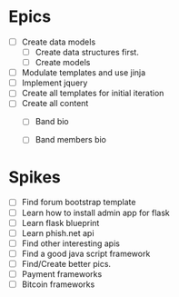 # Epics
- [ ] Create data models
    - [ ] Create data structures first.
    - [ ] Create models
- [ ] Modulate templates and use jinja
- [ ] Implement jquery
- [ ] Create all templates for initial iteration
- [ ] Create all content
    - [ ] Band bio
    - [ ] Band members bio

    
# Spikes
- [ ] Find forum bootstrap template 
- [ ] Learn how to install admin app for flask
- [ ] Learn flask blueprint
- [ ] Learn phish.net api
- [ ] Find other interesting apis
- [ ] Find a good java script framework
- [ ] Find/Create better pics. 
- [ ] Payment frameworks 
- [ ] Bitcoin frameworks
